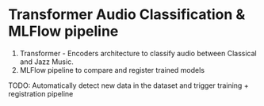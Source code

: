 # Transformer Audio Classification & MLFlow pipeline

1) Transformer - Encoders architecture to classify audio between Classical and Jazz Music.
2) MLFlow pipeline to compare and register trained models

TODO: Automatically detect new data in the dataset and trigger training + registration pipeline

